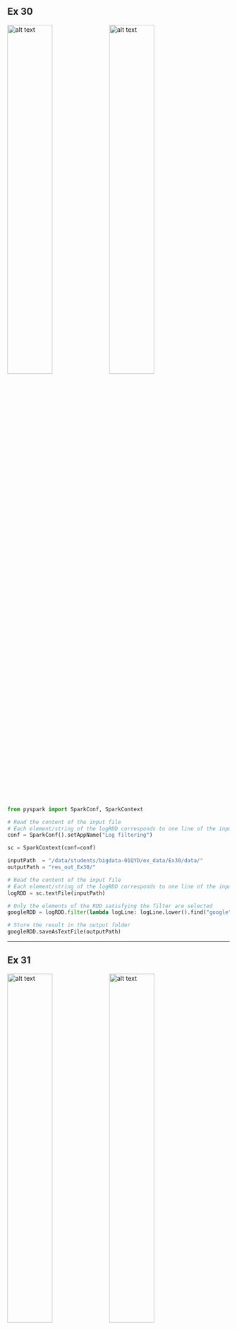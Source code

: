## Ex 30

<p float="left">
    <img src="image.png" alt="alt text" width="45%" />
    <img src="image-1.png" alt="alt text" width="45%" />
</p>

```python
from pyspark import SparkConf, SparkContext

# Read the content of the input file
# Each element/string of the logRDD corresponds to one line of the input file
conf = SparkConf().setAppName("Log filtering")

sc = SparkContext(conf=conf)

inputPath  = "/data/students/bigdata-01QYD/ex_data/Ex30/data/"
outputPath = "res_out_Ex30/" 

# Read the content of the input file
# Each element/string of the logRDD corresponds to one line of the input file
logRDD = sc.textFile(inputPath)

# Only the elements of the RDD satisfying the filter are selected
googleRDD = logRDD.filter(lambda logLine: logLine.lower().find("google") >= 0)

# Store the result in the output folder
googleRDD.saveAsTextFile(outputPath)
```

---

## Ex 31

<p float="left">
    <img src="image-2.png" alt="alt text" width="45%" />
    <img src="image-3.png" alt="alt text" width="45%" />
</p>

#### difference between map() and flatmap()

`map()` and `flatMap()` are both Spark transformations used to apply a function to each element of an RDD, but they behave differently in terms of output structure.

1) map()
    - Transforms each input element into one output element.
    - The result is an RDD where each input element maps to a single transformed element.

    Example:

    ```python
    rdd = sc.parallelize(["hello", "world"])

    mapped_rdd = rdd.map(lambda x: x.upper())
    print(mapped_rdd.collect())

    # Output: ['HELLO', 'WORLD']

    ```

2) flatmap()
    - Transforms each input element into zero or more output elements.
    - The result is a flattened RDD where the transformation function returns an iterable, and Spark automatically expands (flattens) it.
    Example:

    ```python
    rdd = sc.parallelize(["hello world", "hi"])

    flat_mapped_rdd = rdd.flatMap(lambda x: x.split(" "))
    print(flat_mapped_rdd.collect())

    # Output: ['hello', 'world', 'hi']

    ```

- Use map() when each input element should correspond to exactly one output element.
- Use flatMap() when each input element may produce multiple outputs, or when flattening a list structure.

#### version with map()

```python
from pyspark import SparkConf, SparkContext

conf = SparkConf().setAppName("Ex 31")
sc = SparkContext(conf=conf)

inputPath  = "/data/students/bigdata-01QYD/ex_data/Ex31/data/"
outputPath = "res_out_Ex31/"

# Read the content of the input file
# Each element/string of the logRDD corresponds to one line of the input file
logRDD = sc.textFile(inputPath)

# Only the elements of the RDD satisfying the filter are selected
googleRDD = logRDD.filter(lambda logLine: logLine.lower().find("www.google.com")>=0)

# Use map to select only the IP address. It is the first field before -
IPsRDD = googleRDD.map(lambda logLine: logLine.split('-')[0])

# Remove duplicates
distinctIPsRDD = IPsRDD.distinct()

# Store the result in the output folder
distinctIPsRDD.saveAsTextFile(outputPath)
```

#### version with flatmap()

```python
from pyspark import SparkConf, SparkContext

conf = SparkConf().setAppName("Ex 31")
sc = SparkContext(conf=conf)

inputPath  = "/data/students/bigdata-01QYD/ex_data/Ex31/data/"
outputPath = "res_out_Ex31/"

# Read the content of the input file
# Each element/string of the logRDD corresponds to one line of the input file
logRDD = sc.textFile(inputPath)

def filterAndExtractIP(line):
    # Inizialize the list that will be returned by this function
    listIPs = []
    
    # If line contains www.google.com add the IP of this line in the returned list
    if line.lower().find("www.google.com")>=0:
        IP = line.split('-')[0]
        listIPs.append(IP)
        
    # return listIPs
    return listIPs

# Only the elements of the RDD satisfying the filter are selected
# and the associated IPs are returned
# Those lines that do not contain "www.google.com" return an empy list.
IPsRDD = logRDD.flatMap(filterAndExtractIP)

# Remove duplicates
distinctIPsRDD = IPsRDD.distinct()

# Store the result in the output folder
distinctIPsRDD.saveAsTextFile(outputPath)
```

---

## Ex 32

<p float="left">
    <img src="image-4.png" alt="alt text" width="45%" />
    <img src="image-5.png" alt="alt text" width="45%" />
</p>

1. We can use the take `takeOrdered(num)` action → since by default it uses the ascending order, we customize the sorting function by negating the elements. In this way we get the elements in descending order and we  only the first one.
2. We can also use the `top(num)` action → it will retrieve the `num` largest elements in the collection. Of course, we will take only the first one.
3. Firstly, with `map()` we retrieve all the values (the same as the examples before) and then with `reduce()` we take only the maximum value.

### version with takeOrdered()

```python
from pyspark import SparkConf, SparkContext

conf = SparkConf().setAppName("Ex 32")
sc = SparkContext(conf=conf)

inputPath  = "/data/students/bigdata-01QYD/ex_data/Ex32/data/"

# Read the content of the input file
readingsRDD = sc.textFile(inputPath)

# Extract the PM10 values
# It can be implemented by using the map transformation
# Split each line and select the third field
pm10ValuesRDD = readingsRDD.map(lambda PM10Reading: float(PM10Reading.split(',')[2]))

# Select the maximum PM10 value by using the takeOrdered action. We need to change the "sort function"
maxPM10Value = pm10ValuesRDD.takeOrdered(1, lambda n: -1*n)[0]

# Print the result on the standard output of the Driver program/notebook
print(maxPM10Value)

```

### version with top() action

```python
from pyspark import SparkConf, SparkContext

conf = SparkConf().setAppName("Ex 32")
sc = SparkContext(conf=conf)

inputPath  = "/data/students/bigdata-01QYD/ex_data/Ex32/data/"

# Read the content of the input file
readingsRDD = sc.textFile(inputPath)

# Extract the PM10 values
# It can be implemented by using the map transformation
# Split each line and select the third field
pm10ValuesRDD = readingsRDD.map(lambda PM10Reading: float(PM10Reading.split(',')[2]))

# Select the maximum PM10 value by using the top action
maxPM10Value = pm10ValuesRDD.top(1)[0]

# Print the result on the standard output of the Driver program/notebook
print(maxPM10Value)
```

### version with reduce()

```python
from pyspark import SparkConf, SparkContext

conf = SparkConf().setAppName("Ex 32")
sc = SparkContext(conf=conf)

inputPath  = "/data/students/bigdata-01QYD/ex_data/Ex32/data/"

# Read the content of the input file
readingsRDD = sc.textFile(inputPath)

# Extract the PM10 values
# It can be implemented by using the map transformation
# Split each line and select the third field
pm10ValuesRDD = readingsRDD.map(lambda PM10Reading: float(PM10Reading.split(',')[2]))

# Select/compute the maximum PM10 value
# The lambda function is applied in a pairwise fashion to combine the elements
# It compares two values and returns the larger one, progressively reducing the RDD.
maxPM10Value = pm10ValuesRDD.reduce(lambda value1, value2: max(value1,value2))

# Print the result on the standard output of the Driver program/notebook
print("maxPM10Value")
```

##### How `reduce()` Works for Finding the Maximum Value

Let's break down how `reduce()` works for finding the **maximum PM10 value**.

```python
maxPM10Value = pm10ValuesRDD.reduce(lambda value1, value2: max(value1, value2))
```

##### Step-by-Step Explanation

1. **Initial Values**:
   - `value1` and `value2` are the two values that are taken from the RDD.

2. **Lambda Function**:
   - The lambda function `lambda value1, value2: max(value1, value2)` compares `value1` and `value2` and returns the larger of the two. This comparison happens iteratively across the entire RDD.

##### Example with RDD values

If the RDD contains the following values:

```python
[35.2, 42.3, 28.7, 50.1, 60.4]
```

Here’s how the process works:

1. The first comparison is between `35.2` and `42.3`. The function returns `42.3`.
2. Next, it compares `42.3` and `28.7`. The function returns `42.3`.
3. Then, it compares `42.3` and `50.1`. The function returns `50.1`.
4. Finally, it compares `50.1` and `60.4`. The function returns `60.4`.

##### Final Result

After applying the `reduce()` function across all elements in the RDD, the maximum PM10 value, `60.4`, is returned.

---

## Ex 33

<p float="left">
    <img src="image-6.png" alt="alt text" width="45%" />
    <img src="image-7.png" alt="alt text" width="45%" />
</p>

### version with top()

```python
# Read the content of the input file
readingsRDD = sc.textFile(inputPath)

# Extract the PM10 values
# It can be implemented by using the map transformation
# Split each line and select the third field
pm10ValuesRDD = readingsRDD.map(lambda PM10Reading: float(PM10Reading.split(',')[2]))

# Select the top-3 values
top3PM10Value = pm10ValuesRDD.top(3)

# Print the result on the standard output of the Driver program/notebook
print(top3PM10Value)
```

### version with takeOrdered()

```python
# Select the top-3 values
top3PM10Value = pm10ValuesRDD.takeOrdered(3, lambda num: -num)
```

---

## Ex 34

<p float="left">
    <img src="image-8.png" alt="alt text" width="45%" />
    <img src="image-9.png" alt="alt text" width="45%" />
</p>

1. We first map the values and find the maximum with reduce. We then use this result to select from all the lines only those where the PM10 value is equal to this one (`filter()` action). We used the `reduce()` method to find the maximum, but we could have used `top()` or `takeOrdered()` as in the example before without problems.

### version with reduce() and filter()

```python
from pyspark import SparkConf, SparkContext

conf = SparkConf().setAppName("Ex 34")
sc = SparkContext(conf=conf)

inputPath  = "/data/students/bigdata-01QYD/ex_data/Ex34/data/"
outputPath = "res_out_Ex34/"

# Read the content of the input file
readingsRDD = sc.textFile(inputPath)

# Extract the PM10 values
# It can be implemented by using the map transformation
# Split each line and select the third field
pm10ValuesRDD = readingsRDD.map(lambda PM10Reading: float(PM10Reading.split(',')[2]))

# Select/compute the maximum PM10 value
maxPM10Value = pm10ValuesRDD.reduce(lambda value1, value2: max(value1,value2))

# Filter the content of readingsRDD
# Select only the line(s) associated with the maxPM10Value
selectedRecordsRDD = readingsRDD.filter(lambda PM10Reading: float(PM10Reading.split(',')[2])==maxPM10Value)

# Store the result in the output folder
selectedRecordsRDD.saveAsTextFile(outputPath)
```

### version with takeOrdered()

```py
# Select/compute the maximum PM10 value by using takeOrdered
maxPM10Value = pm10ValuesRDD.takeOrdered(1, lambda num: -num)[0]
```

We only select the maximum and then nothing changes with respect to the previous version.

It would have been **WRONG** a solution like this:

```py
# Extract the top-1 result by using takeOrdered
# Consider the PM10 value to select the top-1 line
selectedRecords  = readingsRDD.takeOrdered(1, lambda PM10Reading: -1*float(PM10Reading.split(',')[2]))
# This solution is WRONG because it selects the first line associated with the maximum PM10 and 
# not all the lines (potentially more than one) associated with the maximum PM10 value 

# Transform the local list returned by top in to an RDD
selectedRecordsRDD = sc.parallelize(selectedRecords)
```

---

## Ex 35

<p float="left">
    <img src="image-10.png" alt="alt text" width="45%" />
    <img src="image-11.png" alt="alt text" width="45%" />
</p>

1. We find the maximum as before
2. We select only the lines with the maximum value
3. We extract the dates from those lines

```py
from pyspark import SparkConf, SparkContext

conf = SparkConf().setAppName("Ex 35")
sc = SparkContext(conf=conf)

inputPath  = "/data/students/bigdata-01QYD/ex_data/Ex35/data/"
outputPath = "res_out_Ex35/"

# Read the content of the input file
readingsRDD = sc.textFile(inputPath)

# Extract the PM10 values
# It can be implemented by using the map transformation
# Split each line and select the third field
pm10ValuesRDD = readingsRDD.map(lambda PM10Reading: float(PM10Reading.split(',')[2]))

# Select/compute the maximum PM10 value
maxPM10Value = pm10ValuesRDD.reduce(lambda value1, value2: max(value1,value2))

# Filter the content of readingsRDD
# Select only the line(s) associated with the maxPM10Value
selectedRecordsRDD = readingsRDD.filter(lambda PM10Reading: float(PM10Reading.split(',')[2])==maxPM10Value)

# Extract the dates from the selected records (second field of each string)
datesRDD = selectedRecordsRDD.map(lambda PM10Reading: PM10Reading.split(',')[1])

# Remove duplicates, if any
distinctDatesRDD = datesRDD.distinct()

# Store the result in the output folder
distinctDatesRDD.saveAsTextFile(outputPath)
```

---

## Ex 36

<p float="left">
    <img src="image-12.png" alt="alt text" width="45%" />
    <img src="image-13.png" alt="alt text" width="45%" />
</p>

**Version 1**

1. We extract only the PM10Values (`map()`)
2. We sum them (`reduce()`)
3. We find the number of elements (`count()`)
4. We compute the average

**Version 2**

1. We extract the PM10Values, but this time we return the tuple (PM10 value, 1) (`map()`)
2. We compute the sum of the pm 10 values and the count of the number of lines together (`reduce()`)
3. We use those values to compute the average

**Version 3**

1. We compute the sum of the PM10 values and the number of input lines by using the aggregate action
2. We compute the average

### version 1

```py
from pyspark import SparkConf, SparkContext

conf = SparkConf().setAppName("Ex 36")
sc = SparkContext(conf=conf)

inputPath  = "/data/students/bigdata-01QYD/ex_data/Ex36/data/"

# Read the content of the input file
readingsRDD = sc.textFile(inputPath)

# Extract the PM10 values
# It can be implemented by using the map transformation
# Split each line and select the third field
pm10ValuesRDD = readingsRDD.map(lambda PM10Reading: float(PM10Reading.split(',')[2]))

# Compute the sum of the PM10 values by using the reduce action
sumPM10Values = pm10ValuesRDD.reduce(lambda value1, value2: value1+value2)

# Count the number of lines of the input file
numLines = pm10ValuesRDD.count()

# Compute average
print("Average=", sumPM10Values / numLines)
```

### version 2

```py
# Extract the PM10 values and return a tuple(PM10 value, 1)
# It can be implemented by using the map transformation
# PM10 is the third field of each input string
pm10ValuesRDD = readingsRDD.map(lambda PM10Reading: ( float(PM10Reading.split(',')[2]), 1) )

# Compute the sum of the PM10 values and the number of input lines (= sum of onses) by using the reduce action
sumPM10ValuesCountLines = pm10ValuesRDD.reduce(lambda value1, value2: (value1[0]+value2[0], value1[1]+value2[1]))

# Compute the average PM10 value
# sumPM10ValuesCountLines[0] is equal to the sum of the input PM10 values
# sumPM10ValuesCountLines[1] is equal to the number of input lines/input values
print("Average=", sumPM10ValuesCountLines[0]/sumPM10ValuesCountLines[1])
```

### version 3

```py
# Read the content of the input file
readingsRDD = sc.textFile(inputPath)

# Compute the sum of the PM10 values and the number of input lines by using the aggregate action
sumPM10ValuesCountLines = readingsRDD.aggregate((0,0), \
                                lambda intermediateResult, PM10Reading: \
                                (intermediateResult[0] + float(PM10Reading.split(',')[2]), intermediateResult[1] + 1), \
                                lambda intermR1, intermR2: (intermR1[0] + intermR2[0], intermR1[1] + intermR2[1]) )

# Compute the average PM10 value
# sumPM10ValuesCountLines[0] is equal to the sum of the input PM10 values
# sumPM10ValuesCountLines[1] is equal to the number of input lines/input values
print("Average=", sumPM10ValuesCountLines[0]/sumPM10ValuesCountLines[1])
```

---

## Ex 37

<p float="left">
    <img src="image-14.png" alt="alt text" width="45%" />
    <img src="image-15.png" alt="alt text" width="45%" />
</p>

```py
from pyspark import SparkConf, SparkContext

conf = SparkConf().setAppName("Ex 37")
sc = SparkContext(conf=conf)

inputPath  = "/data/students/bigdata-01QYD/ex_data/Ex37/data/sensors.txt" # argv[1]
outputPath = "res_out_Ex37/" # argv[2]

# Read the content of the input file
readingsRDD = sc.textFile(inputPath)

# Extract the PM10 values
# It can be implemented by using the map transformation
# Split each line and select the third field

# Create an RDD of key-value pairs
# Each pair contains a sensorId (key) and a PM10 value (value)
# It can be implemented by using the map transformation. 
# The function of the map transformation returns a tuple
sensorsPM10ValuesRDD = readingsRDD.map(lambda PM10Reading: (PM10Reading.split(',')[0], float(PM10Reading.split(',')[2])) )

# Apply the reduceByKey transformation to compute the maximum PM10 value for each sensor
sensorsMaxValuesRDD = sensorsPM10ValuesRDD.reduceByKey(lambda value1, value2: max(value1, value2))

# Store the result in the output folder
sensorsMaxValuesRDD.saveAsTextFile(outputPath)
```

---

## Ex 38

<p float="left">
    <img src="image-16.png" alt="alt text" width="45%" />
    <img src="image-17.png" alt="alt text" width="45%" />
</p>

1. We select only the lines where the PM10Value has a value greater than the threshold (`filter()`)
2. We create, with `map()`, an RDD with key-values (sensor_id, 1)
3. With `reduceByKey()` we sum all the '1' values for every sensor_id
4. With `filter()` we select only those that has a value >= 2

```py
from pyspark import SparkConf, SparkContext

conf = SparkConf().setAppName("Ex 37")
sc = SparkContext(conf=conf)

inputPath  = "/data/students/bigdata-01QYD/ex_data/Ex38/data/sensors.txt" # argv[1]
outputPath = "res_out_Ex38/" # argv[2]

# Read the content of the input file
readingsRDD = sc.textFile(inputPath)

# Apply a filter transformation to select only the lines with PM10>50
readingsHighValueRDD = readingsRDD.filter(lambda PM10Reading: float(PM10Reading.split(',')[2])>50 )

# Create an RDD of key-value pairs
# Each pair contains a sensorId (key) and +1 (value)
# It can be implemented by using the map transformation. 
# The function of the map transformation returns a tuple
sensorsPM10CriticalValuesRDD = readingsHighValueRDD.map(lambda PM10Reading: (PM10Reading.split(',')[0], 1) )

# Count the number of critical values for each sensor by using the reduceByKey transformation.
# The used function is the sum of the values (the sum of the ones)
sensorsCountsRDD = sensorsPM10CriticalValuesRDD.reduceByKey(lambda value1, value2: value1+value2)

# Select only the pairs with a value (number of critical PM10 values) at least equal to 2
# This is a filter transformation on an RDD of pairs
sensorsCountsCriticalRDD = sensorsCountsRDD.filter(lambda sensorCountPair: sensorCountPair[1]>=2)

# Store the result in the output folder
sensorsCountsCriticalRDD.saveAsTextFile(outputPath)
```

---

## Ex 39

<p float="left">
    <img src="image-18.png" alt="alt text" width="45%" />
    <img src="image-19.png" alt="alt text" width="45%" />
</p>

1. I select the sensor_ids where the threshold is > 50 (`filter()`)
2. I create an RDD with pairs (sensor_id, date) (`map()` transformation)
3. I group by key all the values created before (`groupByKey()`)
4. Then I have to transform the content of values into listIPs

```py
from pyspark import SparkConf, SparkContext

conf = SparkConf().setAppName("Ex 39")
sc = SparkContext(conf=conf)

inputPath  = "/data/students/bigdata-01QYD/ex_data/Ex39/data/sensors.txt" # argv[1]
outputPath = "res_out_Ex39/" # argv[2]

# Read the content of the input file
readingsRDD = sc.textFile(inputPath)

# Apply a filter transformation to select only the lines with PM10>50
readingsHighValueRDD = readingsRDD.filter(lambda PM10Reading: float(PM10Reading.split(',')[2])>50 )

# Create an RDD of key-value pairs
# Each pair contains a sensorId (key) and a date (value)
# It can be implemented by using the map transformation. 
sensorsCriticalDatesRDD = readingsHighValueRDD.map(lambda PM10Reading: (PM10Reading.split(',')[0], PM10Reading.split(',')[1]) )

# Create one pair for each sensor (key) with the list of dates associated with that sensor (value)
# by using the groupByKey transformation
finalSensorCriticalDates = sensorsCriticalDatesRDD.groupByKey()

# The map method is used to transform the content of the iterable over the values of each key into a list (that can be stored in a readable format)
finalSensorCriticalDateStringFormat = finalSensorCriticalDates.mapValues(lambda dates : list(dates))

# Store the result in the output folder
finalSensorCriticalDateStringFormat.saveAsTextFile(outputPath)
```

---

## Ex 39 bis

<p float="left">
    <img src="image-20.png" alt="alt text" width="45%" />
    <img src="image-21.png" alt="alt text" width="45%" />
</p>

The first part is identical to the previous one.
We have to add the sensor_ids with the empty lists. To do so:

1. We create an RDD for all the sensor_ids
2. We subtract from those the ones with PM10Values > 50
3. We create an RDD with pairs (sensor_id, []) for those
4. We do an union with the previous ones

```py
from pyspark import SparkConf, SparkContext

conf = SparkConf().setAppName("Ex 39 bis")
sc = SparkContext(conf=conf)

inputPath  = "/data/students/bigdata-01QYD/ex_data/Ex39bis/data/sensors.txt" # argv[1]
outputPath = "res_out_Ex39bisv1" # argv[2]

# Read the content of the input file
readingsRDD = sc.textFile(inputPath)

# Apply a filter transformation to select only the lines with PM10>50
readingsHighValueRDD = readingsRDD.filter(lambda PM10Reading: float(PM10Reading.split(',')[2])>50 )

# Create an RDD of key-value pairs
# Each pair contains a sensorId (key) and a date (value)
# It can be implemented by using the map transformation. 
sensorsCriticalDatesRDD = readingsHighValueRDD.map(lambda PM10Reading: (PM10Reading.split(',')[0], PM10Reading.split(',')[1]) )

# Create one pair for each sensor (key) with the list of dates associated with that sensor (value)
# by using the groupByKey transformation
finalSensorCriticalDates = sensorsCriticalDatesRDD.groupByKey()

# The map method is used to transform the content of the iterable over the values of each key into a list (that can be stored in a readable format)
finalSensorCriticalDateStringFormat = finalSensorCriticalDates.mapValues(lambda dates : list(dates))

# All sensors ID from the complete input file
allSensorsRDD = readingsRDD.map(lambda PM10Reading: PM10Reading.split(',')[0])

# Select the identifiers of the sensors that have never been associated with a PM10 values greater than 50
sensorsNeverHighValueRDD = allSensorsRDD.subtract(finalSensorCriticalDates.keys())

# Map each sensor that has never been associated with a PM10 values greater than 50
# to a tuple/pair (sensorId, [])
sensorsNeverHighValueRDDEmptyList = sensorsNeverHighValueRDD.map(lambda sensorId: (sensorId, []))

# Compute the final result
resultRDD = finalSensorCriticalDateStringFormat.union(sensorsNeverHighValueRDDEmptyList)
```

---

## Ex 40

<p float="left">
    <img src="image-22.png" alt="alt text" width="45%" />
    <img src="image-23.png" alt="alt text" width="45%" />
</p>

1. We create an RDD with the lines where the PM10Value > 50 (`filter()`)
2. Starting from those we create tuples (sensor_id, 1) (`map()`)
3. We reduce by key making a sum of all values (`reduceByKey()`)
4. We sort them in descending order (`sortBy()` with parameters: value field and False for ascending order)

```py
from pyspark import SparkConf, SparkContext

conf = SparkConf().setAppName("Ex 40")
sc = SparkContext(conf=conf)

inputPath  = "/data/students/bigdata-01QYD/ex_data/Ex40/data/sensors.txt" # argv[1]
outputPath = "res_out_Ex40/" # argv[2]

# Read the content of the input file
readingsRDD = sc.textFile(inputPath)

# Apply a filter transformation to select only the lines with PM10>50
readingsHighValueRDD = readingsRDD.filter(lambda PM10Reading: float(PM10Reading.split(',')[2])>50 )

# Create an RDD of key-value pairs
# Each pair contains a sensorId (key) and +1 (value)
# It can be implemented by using the map transformation. 
# The function of the map transformation returns a tuple
sensorsPM10CriticalValuesRDD = readingsHighValueRDD.map(lambda PM10Reading: (PM10Reading.split(',')[0], 1) )

# Count the number of critical values for each sensor by using the reduceByKey transformation.
# The used function is the sum of the values (the sum of the ones)
sensorsCountsRDD = sensorsPM10CriticalValuesRDD.reduceByKey(lambda value1, value2: value1+value2)

# Sort pairs by number of critical values - descending order
sortedPairs = sensorsCountsRDD.sortBy(lambda pair: pair[1], False)

# Store the result in the output folder
sortedPairs.saveAsTextFile(outputPath)
```

---

## Ex 41

<p float="left">
    <img src="image-24.png" alt="alt text" width="45%" />
    <img src="image-25.png" alt="alt text" width="45%" />
    <img src="image-26.png" alt="alt text" width="45%" />
</p>

**Version 1** → use of `top()`
**Version 2** → use of `sortBy()` and then `take(k)`

### version 1

```py
from pyspark import SparkConf, SparkContext

conf = SparkConf().setAppName("Ex 41")
sc = SparkContext(conf=conf)

inputPath  = "/data/students/bigdata-01QYD/ex_data/Ex41/data/sensors.txt" # argv[1]
outputPath = "res_out_Ex41v1/" # argv[2]
k = 1 # argv[3]

# Read the content of the input file
readingsRDD = sc.textFile(inputPath)

# Apply a filter transformation to select only the lines with PM10>50
readingsHighValueRDD = readingsRDD.filter(lambda PM10Reading: float(PM10Reading.split(',')[2])>50 )

# Create an RDD of key-value pairs
# Each pair contains a sensorId (key) and +1 (value)
# It can be implemented by using the map transformation. 
# The function of the map transformation returns a tuple
sensorsPM10CriticalValuesRDD = readingsHighValueRDD.map(lambda PM10Reading: (PM10Reading.split(',')[0], 1) )

# Count the number of critical values for each sensor by using the reduceByKey transformation.
# The used function is the sum of the values (the sum of the ones)
sensorsCountsRDD = sensorsPM10CriticalValuesRDD.reduceByKey(lambda value1, value2: value1+value2)

# Use top to select the top k pairs based on the number of critical dates
topKSensorsNumCriticalValues = sensorsCountsRDD.top(k, lambda pair: pair[1])

# top is an action. Hence, topKCriticalSensors is a local Python variable of the Driver.
# Create an RDD of pairs and store it in HDFS by means of the saveAsTextFile method
topKSensorsRDD = sc.parallelize(topKSensorsNumCriticalValues)

topKSensorsRDD.saveAsTextFile(outputPath)

```

### version 2

```py
from pyspark import SparkConf, SparkContext

conf = SparkConf().setAppName("Ex 41")
sc = SparkContext(conf=conf)

inputPath  = "/data/students/bigdata-01QYD/ex_data/Ex41/data/sensors.txt" # argv[1]
outputPath = "res_out_Ex41v1/" # argv[2]
k = 1 # argv[3]

# Read the content of the input file
readingsRDD = sc.textFile(inputPath)

# Apply a filter transformation to select only the lines with PM10>50
readingsHighValueRDD = readingsRDD.filter(lambda PM10Reading: float(PM10Reading.split(',')[2])>50 )

# Create an RDD of key-value pairs
# Each pair contains a sensorId (key) and +1 (value)
# It can be implemented by using the map transformation. 
# The function of the map transformation returns a tuple
sensorsPM10CriticalValuesRDD = readingsHighValueRDD.map(lambda PM10Reading: (PM10Reading.split(',')[0], 1) )

# Count the number of critical values for each sensor by using the reduceByKey transformation.
# The used function is the sum of the values (the sum of the ones)
sensorsCountsRDD = sensorsPM10CriticalValuesRDD.reduceByKey(lambda value1, value2: value1+value2)

# Sort pairs by number of critical values - descending order
sortedNumCriticalValuesSensorRDD = sensorsCountsRDD.sortBy(lambda pair: pair[1], False)

# Select the first k elements of sortedNumCriticalValuesSensorRDD.
# sortedNumCriticalValuesSensorRDD is sorted. 
# Hence, the first k elements are the ones we are interested in  
topKSensorsNumCriticalValues = sortedNumCriticalValuesSensorRDD.take(k)

# take is an action. Hence, topKCriticalSensors is a local Python variable of the Driver.
# Create an RDD of pairs and store it in HDFS by means of the saveAsTextFile method
topKSensorsRDD = sc.parallelize(topKSensorsNumCriticalValues)

topKSensorsRDD.saveAsTextFile(outputPath)
```

---

## Ex 42

<p float="left">
    <img src="image-27.png" alt="alt text" width="45%" />
    <img src="image-28.png" alt="alt text" width="45%" />
    <img src="image-29.png" alt="alt text" width="45%" />
    <img src="image-30.png" alt="alt text" width="45%" />
</p>

| **Remember**:    |
|-------------------------------------------------------------|
| whenever there is the need to pair keys and list of all values associated with that key:                |
| → **`cogroup()`**                                           |

```py
from pyspark import SparkConf, SparkContext

conf = SparkConf().setAppName("Ex 42")
sc = SparkContext(conf=conf)

inputPathQuestions  = "/data/students/bigdata-01QYD/ex_data/Ex42/data/questions.txt" # argv[1]
inputPathAnswers = "/data/students/bigdata-01QYD/ex_data/Ex42/data/answers.txt" # argv[2]
outputPath = "res_out_Ex42/" # argv[3]

# Read the content of the question file
questionsRDD = sc.textFile(inputPathQuestions)

# Create an RDD of pairs with the questionId as key and the question text as value
questionsPairRDD = questionsRDD.map(lambda question: (question.split(",")[0] , question.split(",")[2]) )

# Read the content of the answer file
answersRDD = sc.textFile(inputPathAnswers)

# Create an RDD of pairs with the questionId as key and the answer text as value
answersPairRDD = answersRDD.map(lambda answer: (answer.split(",")[1] , answer.split(",")[3]) )

# "Cogroup" the two RDDs of pairs
questionsAnswersPairRDD = questionsPairRDD.cogroup(answersPairRDD)

# Use map to transform the two iterables of each pair into a list (reformat them)
questionsAnswersReformatted = questionsAnswersPairRDD.mapValues(lambda value: (list(value[0]), list(value[1]) ) )

questionsAnswersReformatted.saveAsTextFile(outputPath)
```

---

## EX 43

<p float="left">
    <img src="image-31.png" alt="alt text" width="45%" />
    <img src="image-32.png" alt="alt text" width="45%" />
    <img src="image-33.png" alt="alt text" width="45%" />
    <img src="image-34.png" alt="alt text" width="45%" />
    <img src="image-35.png" alt="alt text" width="45%" />
    <img src="image-36.png" alt="alt text" width="45%" />
    <img src="image-37.png" alt="alt text" width="45%" />
</p>

Note on .cache():
→ It is used in Pyspark to memorize in the cache an RDD (or a Dataframe).
→ When an RDD or DataFrame is cached, it is stored in memory (RAM) on the cluster nodes, making subsequent operations on it much faster.
→ This is particularly useful when you plan to reuse the same RDD or DataFrame multiple times within a Spark application.

### configuration and paths

```py
from pyspark import SparkConf, SparkContext

conf = SparkConf().setAppName("Ex 43")
sc = SparkContext(conf=conf)

#inputPathReadings = "/data/students/bigdata-01QYD/ex_data/Ex43/data/readings.txt"
#inputPathNeighbors = "/data/students/bigdata-01QYD/ex_data/Ex43/data/neighbors.txt"
#outputPath = "res_out_Ex43/"
#outputPath2 = "res_out_Ex43_2/"
#outputPath3 = "res_out_Ex43_3/"
#thresholdFreeSlots = 3
#thresholdCriticalPercentage = 0.8

inputPathReadings = "data/Ex43/data/readings.txt"
inputPathNeighbors = "data/Ex43/data/neighbors.txt"
outputPath = "res_out_Ex43/"
outputPath2 = "res_out_Ex43_2/"
outputPath3 = "res_out_Ex43_3/"
thresholdFreeSlots = 3
thresholdCriticalPercentage = 0.8
```

### part I

```py
# Solution Ex. 43 - part I
# Selection of the stations with a percentage of critical situations
# greater than 80%

# Read the content of the readings file
readingsRDD = sc.textFile(inputPathReadings).cache()

def criticalSituation(line):
    fields = line.split(",")
    # fields[0] is the station id
    # fields[5] is the number of free slots
    stationId = fields[0]
    numFreeSlots = int(fields[5])
    
    if  numFreeSlots < thresholdFreeSlots:
        return (stationId, (1, 1))
    else:
        return (stationId, (1, 0))
    
# Count the number of total and critical readings for each station
# Create an RDD of pairs with
# key: stationId
# value: (numReadings, numCriticalReadings)
# ------- numReadings: 1 for each input line
# --------numCriticalReadings: 0 if the situation is not critical. 1 if it is critical
stationCountPairRDD = readingsRDD.map(criticalSituation)

# Compute the number of total and critical readings for each station
stationTotalCountPairRDD = stationCountPairRDD\
.reduceByKey(lambda c1, c2: (c1[0]+c2[0], c1[1]+c2[1]) )

# Compute the percentage of critical situations for each station
stationPercentagePairRDD = stationTotalCountPairRDD\
.mapValues(lambda counters: counters[1]/counters[0])

# Select stations with percentage > 80%
selectedStationsPairRDD = stationPercentagePairRDD\
.filter(lambda sensorPerc: sensorPerc[1]>thresholdCriticalPercentage)

# Sort the stored stations by decreasing percentage of critical situations
selectedStationsSortedPairRDD = selectedStationsPairRDD\
.sortBy(lambda sensorPerc: sensorPerc[1], ascending=False)

selectedStationsSortedPairRDD.saveAsTextFile(outputPath)
```

### part II

```py
# Solution Ex. 43 - part II
# Selection of the pairs (timeslot, station) with a percentage of
# critical situations greater than 80%

def criticalSituationTimeslots(line):
    
    fields = line.split(",")

    # fields[0] is the station id
    # fields[2] is the hour
    # fields[5] is the number of free slots

    stationId = fields[0]
    numFreeSlots = int(fields[5])
    
    minTimeslotHour = 4 * ( int(fields[2]) // int(4))
    maxTimeslotHour = minTimeslotHour + 3

    timestamp = "ts[" + str(minTimeslotHour) + "-" + str(maxTimeslotHour) + "]"
    
    key = (timestamp, stationId)
    
    if  numFreeSlots < thresholdFreeSlots:
        return (key, (1, 1))
    else:
        return (key, (1, 0))
    
# The input data are already in readingsRDD

# Count the number of total and critical readings for each (timeslot,stationId)
# Create an RDD of pairs with
# key: (timeslot,stationId)
# value: (numReadings, numCriticalReadings)
# ------- numReadings: 1 for each input line
# --------numCriticalReadings: 0 if the situation is not critical. 1 if it is critical

timestampStationCountPairRDD = readingsRDD.map(criticalSituationTimeslots)

# Compute the number of total and critical readings for each (timeslot,station)
timestampStationTotalCountPairRDD = timestampStationCountPairRDD \
.reduceByKey(lambda c1, c2: (c1[0]+c2[0], c1[1]+c2[1]) )

# Compute the percentage of critical situations for each (timeslot,station)
timestampStationPercentagePairRDD = timestampStationTotalCountPairRDD\
.mapValues(lambda counters: counters[1]/counters[0])

# Select (timeslot,station) pairs with percentage > 80%
selectedTimestampStationsPairRDD = timestampStationPercentagePairRDD\
.filter(lambda sensorPerc: sensorPerc[1]>thresholdCriticalPercentage)

# Sort the stored pairs by decreasing percentage of critical situations
percentageTimestampStationsSortedPairRDD = selectedTimestampStationsPairRDD\
.sortBy(lambda sensorPerc: sensorPerc[1], ascending=False)

percentageTimestampStationsSortedPairRDD.saveAsTextFile(outputPath2)
```

### part III

```py
# Solution Ex. 43 - part III
# Select a reading (i.e., a line) of the first input file if and only if the following constraints are true
# - The line is associated with a full station situation
# - All the neighbor stations of the station Si are full in the time stamp associated with the current line

# Read the file containing the list of neighbors for each station
neighborsRDD = sc.textFile(inputPathNeighbors)

# Map each line of the input file to a pair stationid, list of neighbor stations
nPairRDD = neighborsRDD.map(lambda line: (line.split(",")[0], line.split(",")[1].split(" ")) )

# Create a local dictionary in the main memory of the driver that will be used to store the mapping 
# stationid -> list of neighbors
# There are only 100 stations. Hence, you can suppose that data about neighbors can be stored in the main memory
neighbors=nPairRDD.collectAsMap()

# The input data are already in readingsRDD

# Select the lines/readings associated with a full status (number of free slots equal to 0)
fullStatusLines = readingsRDD.filter(lambda line: int(line.split(",")[5])==0)

def extractTimestamp(reading):
    fields = reading.split(",")
    timestamp = fields[1] + fields[2] + fields[3]
    
    return timestamp

# Create an RDD of pairs with key = timestamp and value=reading associated with that timestamp
# The concatenation of fields[1], fields[2], fields[3] is the timestamp of the reading
fullLinesPRDD = fullStatusLines.map(lambda reading: (extractTimestamp(reading), reading))

#  Collapse all the values with the same key in one single pair (timestamp, reading associated with that timestamp)
fullReadingsPerTimestamp = fullLinesPRDD.groupByKey()

def selectReadingssFunc(pairTimeStampListReadings):
    # Extract the list of stations that appear in the readings
    # associated with the current key 
    # (i.e., the list of stations that are full in this timestamp)
    # The list of readings is in the value part of the inpput key-value pair
    stations = []
    for reading in pairTimeStampListReadings[1]:
        # Extract the stationid from each reading
        fields = reading.split(",")
        stationId = fields[0]
        stations.append(stationId)
        
        
    # Iterate again over the list of readings to select the readings satistying the constraint on the 
    # full status situation of all neighboors 
    selectedReading = []

    for reading in pairTimeStampListReadings[1]:
        # This reading must be selected if all the neighbors of
        # the station of this reading are also in the value of
        # the current key-value pair (i.e., if they are in list stations)
        # Extract the stationid of this reading
        fields = reading.split(",")
        stationId = fields[0]

        # Select the list of neighbors of the current station
        nCurrentStation = neighbors[stationId]
        
        # Check if all the neighbors of the current station are in value 
        # (i.e., the local list stations) of the current key-value pair
        allNeighborsFull = True
        
        for neighborStation in nCurrentStation:
            if neighborStation not in stations:
                # There is at least one neighbor of th current station
                # that is not in the full status in this timestamp
                allNeighborsFull = False
                
        if allNeighborsFull == True:
            selectedReading.append(reading)
            
    return selectedReading

# Each pair contains a timestamp and the list of readings (with number of free slots equal to 0) 
# associated with that timestamp.
# Check, for each reading in the list, if all the neighbors of the station of that reading are 
# also present in this list of readings
# Emit one "string" for each reading associated with a completely full status 
selectedReadingsRDD = fullReadingsPerTimestamp.flatMap(selectReadingssFunc)

# Store the result in HDFS
selectedReadingsRDD.saveAsTextFile(outputPath3)
```

---

## Ex 44

<p float="left">
    <img src="image-38.png" alt="alt text" width="45%" />
    <img src="image-39.png" alt="alt text" width="45%" />
    <img src="image-40.png" alt="alt text" width="45%" />
    <img src="image-41.png" alt="alt text" width="45%" />
</p>

```py
from pyspark import SparkConf, SparkContext

conf = SparkConf().setAppName("Ex 44")
sc = SparkContext(conf=conf)

#inputPathWatched = "/data/students/bigdata-01QYD/ex_data/Ex44/data/watchedmovies.txt"
#inputPathPreferences = "/data/students/bigdata-01QYD/ex_data/Ex44/data/preferences.txt"
#inputPathMovies = "/data/students/bigdata-01QYD/ex_data/Ex44/data/movies.txt"
#outputPath = "res_out_Ex44/"
#threshold = 0.5

inputPathWatched = "data/Ex44/data/watchedmovies.txt"
inputPathPreferences = "data/Ex44/data/preferences.txt"
inputPathMovies = "data/Ex44/data/movies.txt"
outputPath = "res_out_Ex44/"
threshold = 0.5

# Read the content of the watched movies file
watchedRDD = sc.textFile(inputPathWatched)

# Select only userid and movieid
# Define an RDD or pairs with movieid as key and userid as value
movieUserPairRDD = watchedRDD.map(lambda line:  (line.split(",")[1], line.split(",")[0]))

# Read the content of the movies file
moviesRDD = sc.textFile(inputPathMovies)

# Select only movieid and genre
# Define an RDD of pairs with movieid as key and genre as value
movieGenrePairRDD = moviesRDD.map(lambda line:  (line.split(",")[0], line.split(",")[2]))

# Join watched movies with movies
joinWatchedGenreRDD = movieUserPairRDD.join(movieGenrePairRDD)

# Select only userid (as key) and genre (as value)
usersWatchedGenresRDD = joinWatchedGenreRDD.map(lambda pair: (pair[1][0], pair[1][1]))

# Read the content of preferences.txt
preferencesRDD = sc.textFile(inputPathPreferences)

# Define an RDD of pairs with userid as key and genre as value
userLikedGenresRDD = preferencesRDD.map(lambda line: (line.split(",")[0], line.split(",")[1]))

# Cogroup the lists of watched and liked genres for each user
# There is one pair for each userid
# the value contains the list of genres (with repetitions) of the
# watched movies and the list of liked genres
userWatchedLikedGenres = usersWatchedGenresRDD.cogroup(userLikedGenresRDD)

def misleadingProfileFunc(userWatchedLikedGenresLists):
    # Store in a local list the "small" set of liked genres
    # associated with the current user
    likedGenres = list(userWatchedLikedGenresLists[1][1])
    
    # Iterate over the watched movies (the genres of the watched movies)and count
    # - The number of watched movies for this user
    # - How many of watched movies are associated with a not liked genre
    numWatchedMovies = 0
    notLiked = 0
   
    for watchedGenre in userWatchedLikedGenresLists[1][0]:
        numWatchedMovies = numWatchedMovies+1
        if watchedGenre not in likedGenres:
            notLiked = notLiked+1
            
    # Check if the number of watched movies associated with a non-liked genre
    # is greater that threshold%
    if float(notLiked) > threshold * float(numWatchedMovies):
        return True
    else: 
        return False
    
# Filter the users with a misleading profile
misleadingUsersListsRDD = userWatchedLikedGenres.filter(misleadingProfileFunc)

# Select only the userid of the users with a misleading profile
misleadingUsersRDD = misleadingUsersListsRDD.keys()

misleadingUsersRDD.saveAsTextFile(outputPath)
```

---

## Ex 45

<p float="left">
    <img src="image-42.png" alt="alt text" width="45%" />
    <img src="image-43.png" alt="alt text" width="45%" />
    <img src="image-44.png" alt="alt text" width="45%" />
    <img src="image-45.png" alt="alt text" width="45%" />
</p>

```py
from pyspark import SparkConf, SparkContext

conf = SparkConf().setAppName("Ex 45")
sc = SparkContext(conf=conf)

#inputPathWatched = "/data/students/bigdata-01QYD/ex_data/Ex45/data/watchedmovies.txt"
#inputPathPreferences = "/data/students/bigdata-01QYD/ex_data/Ex45/data/preferences.txt"
#inputPathMovies = "/data/students/bigdata-01QYD/ex_data/Ex45/data/movies.txt"
#outputPath = "res_out_Ex45/"
#threshold = 0.5

inputPathWatched = "data/Ex45/data/watchedmovies.txt"
inputPathPreferences = "data/Ex45/data/preferences.txt"
inputPathMovies = "data/Ex45/data/movies.txt"
outputPath = "res_out_Ex45/"
threshold = 0.5

# Read the content of the watched movies file
watchedRDD = sc.textFile(inputPathWatched)

# Select only userid and movieid
# Define an RDD or pairs with movieid as key and userid as value
movieUserPairRDD = watchedRDD.map(lambda line:  (line.split(",")[1], line.split(",")[0]))

# Read the content of the movies file
moviesRDD = sc.textFile(inputPathMovies)

# Select only movieid and genre
# Define an RDD of pairs with movieid as key and genre as value
movieGenrePairRDD = moviesRDD.map(lambda line:  (line.split(",")[0], line.split(",")[2]))

# Select only userid (as key) and genre (as value)
usersWatchedGenresRDD = joinWatchedGenreRDD.map(lambda pair: (pair[1][0], pair[1][1]))

# Read the content of preferences.txt
preferencesRDD = sc.textFile(inputPathPreferences)

# Define an RDD of pairs with userid as key and genre as value
userLikedGenresRDD = preferencesRDD.map(lambda line: (line.split(",")[0], line.split(",")[1]))

# Cogroup the lists of watched and liked genres for each user
# There is one pair for each userid
# the value contains the list of genres (with repetitions) of the
# watched movies and the list of liked genres
userWatchedLikedGenres = usersWatchedGenresRDD.cogroup(userLikedGenresRDD)

# This function is used in the next transformation to select users with a misleading profile 
def misleadingProfileFunc(userWatchedLikedGenresLists):
    # Store in a local list the "small" set of liked genres
    # associated with the current user
    likedGenres = list(userWatchedLikedGenresLists[1][1])
    
    # Iterate over the watched movies (the genres of the watched movies)and count
    # - The number of watched movies for this user
    # - How many of watched movies are associated with a not liked genre
    numWatchedMovies = 0
    notLiked = 0
   
    for watchedGenre in userWatchedLikedGenresLists[1][0]:
        numWatchedMovies = numWatchedMovies+1
        if watchedGenre not in likedGenres:
            notLiked = notLiked+1
            
    # Check if the number of watched movies associated with a non-liked genre
    # is greater that threshold%
    if float(notLiked) > threshold * float(numWatchedMovies):
        return True
    else: 
        return False
    
# Filter the users with a misleading profile
misleadingUsersListsRDD = userWatchedLikedGenres.filter(misleadingProfileFunc)

# This function is used in the next transformation to select the pairs (userid,misleading genre)
def misleadingGenresFunc(userWatchedLikedGenresLists):
    # Store in a local list the "small" set of liked genres
    # associated with the current user
    
    userId = userWatchedLikedGenresLists[0]
    likedGenres = list(userWatchedLikedGenresLists[1][1])
    
    # In this solution I suppose that the number of distinct genres for each user 
    # is small and can be stored in a local variable.
    # The local variable is a dictionary that stores for each non-liked genre 
    # also its number of occurrences in the list of watched movies of the current user
    numGenres = {}
    
    
    # Iterate over the watched movies (the genres of the watched movies).
    # Select the watched genres that are not in the liked genres and 
    # count their number of occurrences. Store them in the numGenres dictionary
    for watchedGenre in userWatchedLikedGenresLists[1][0]:
        # Check if the genre is not in the liked ones
        if watchedGenre not in likedGenres:
            # Update the number of times this genre appears
            # in the list of movies watched by the current user
            if watchedGenre in numGenres:
                numGenres[watchedGenre] = numGenres[watchedGenre] + 1
            else:
                numGenres[watchedGenre] = 1
                
    # Select the genres, which are not in the liked ones,
    # which occur at least 5 times
    selectedGenres = []
    
    for genre, occurrences in numGenres.items():
        if occurrences>=5:
            selectedGenres.append( (userId, genre) )
            
    return selectedGenres

# Select the pairs (userid,misleading genre)
misleadingUserGenrePairRDD = misleadingUsersListsRDD.flatMap(misleadingGenresFunc)

misleadingUserGenrePairRDD.saveAsTextFile(outputPath)
```

---

## Ex 46

<p float="left">
    <img src="image-46.png" alt="alt text" width="45%" />
    <img src="image-47.png" alt="alt text" width="45%" />
    <img src="image-48.png" alt="alt text" width="45%" />
</p>

```py
from pyspark import SparkConf, SparkContext
import sys

conf = SparkConf().setAppName("Ex 46")
sc = SparkContext(conf=conf)

inputPath = "data/Ex46/data/readings.txt" # "/data/students/bigdata-01QYD/ex_data/Ex46/data/readings.txt"
outputPath = "res_out_Ex46v2/"

# Read the content of the readings
readingsRDD = sc.textFile(inputPath)

# Generate the elements of each window.
# Each reading with start time t belongs to 3 windows with a window size equal to 3:
# - The one starting at time t-120s
# - The one starting at time t-60s
# - The one starting at time t

def windowElementsFunc(reading):
    fields = reading.split(",")

    # Time stamp of this reading
    t = int(fields[0])
    # Temperature
    temperature = float(fields[1])
    
    # The current reading, associated with time stamp t,
    # is part of the windows starting at time t, t-60s, t-120s
    
    # pairs is a list containing three pairs (window start timestamp, current reading) associated with
    # the three windows containing this reading
    pairs = []
    
    # Window starting at time t
    # This reading is the first element of the window starting at time t
    pairs.append((t, reading))
    
    # Window starting at time t-60
    # This reading is the second element of that window starting at time t-60
    pairs.append((t-60, reading))

    # Window starting at time t-120
    # This reading is the third element of that window starting at time t-120
    pairs.append((t-120, reading))

    return pairs

windowsElementsRDD = readingsRDD.flatMap(windowElementsFunc)

# Use groupByKey to generate one sequence for each time stamp
timestampsWindowsRDD = windowsElementsRDD.groupByKey()

# This function is used in the next transformation to select the windows with an incrasing temperature trend
def increasingTrendFunc(pairInitialTimestampWindow):

    # The key of the input pair is the intial timestamp of the current window
    minTimestamp = pairInitialTimestampWindow[0]
    
    # Store the (at most) 3 elements of the window in a dictionary
    # containing enties time stamp -> temperature
    timestampTemp = {}

    # pairInitialTimestampWindow[1] contains the elements of the current window
    window = pairInitialTimestampWindow[1]
    
    
    for timestampTemperature in window:
        fields = timestampTemperature.split(",")
        t = int(fields[0])
        temperature = float(fields[1])
        
        timestampTemp[t] = temperature
        
    
    # Check if the list contains three elements.
    # If the number of elements is not equal to 3 the window is incomplete and must be discarded
    if len(timestampTemp) != 3:
        increasing = False
    else:
        # Check is the increasing trend is satisfied
        if timestampTemp[minTimestamp]<timestampTemp[minTimestamp+60] and timestampTemp[minTimestamp+60]<timestampTemp[minTimestamp+120]:
            increasing = True
        else:
            increasing = False

    return increasing

seletedWindowsRDD = timestampsWindowsRDD.filter(increasingTrendFunc)

# The result is in the value part of the returned pairs

# Store the result. Map the iterable associated with each window to a list

seletedWindowsRDD.values().map(lambda window: list(window)).saveAsTextFile(outputPath)
```
